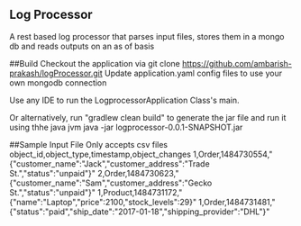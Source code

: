 ## Log Processor
A rest based log processor that parses input files, stores them in a mongo db
and reads outputs on an as of basis

##Build
Checkout the application via
    git clone https://github.com/ambarish-prakash/logProcessor.git
Update application.yaml config files to use your own mongodb connection

Use any IDE to run the LogprocessorApplication Class's main.

Or alternatively, run "gradlew clean build" to generate the jar file and run it using thhe java jvm
java -jar logprocessor-0.0.1-SNAPSHOT.jar

##Sample Input File
Only accepts csv files
object_id,object_type,timestamp,object_changes
1,Order,1484730554,"{\"customer_name\":\"Jack\",\"customer_address\":\"Trade St.\",\"status\":\"unpaid\"}"
2,Order,1484730623,"{\"customer_name\":\"Sam\",\"customer_address\":\"Gecko St.\",\"status\":\"unpaid\"}"
1,Product,1484731172,"{\"name\":\"Laptop\",\"price\":2100,\"stock_levels\":29}"
1,Order,1484731481,"{\"status\":\"paid\",\"ship_date\":\"2017-01-18\",\"shipping_provider\":\"DHL\"}"
